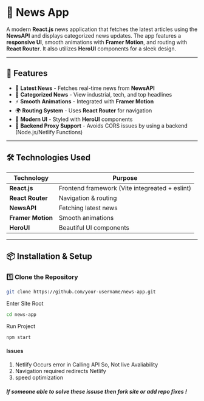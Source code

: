 # 📰 News App 

A modern **React.js** news application that fetches the latest articles using the **NewsAPI** and displays categorized news updates. The app features a **responsive UI**, smooth animations with **Framer Motion**, and routing with **React Router**. It also utilizes **HeroUI** components for a sleek design.

---

## 🚀 Features

- 📌 **Latest News** - Fetches real-time news from **NewsAPI**  
- 🧭 **Categorized News** - View industrial, tech, and top headlines  
- ⚡ **Smooth Animations** - Integrated with **Framer Motion**  
- 🌍 **Routing System** - Uses **React Router** for navigation  
- 🎨 **Modern UI** - Styled with **HeroUI** components  
- 📡 **Backend Proxy Support** - Avoids CORS issues by using a backend (Node.js/Netlify Functions)  

---

## 🛠️ Technologies Used

| Technology      | Purpose |
|----------------|---------|
| **React.js**   | Frontend framework (Vite integreated + eslint) |
| **React Router** | Navigation & routing |
| **NewsAPI**    | Fetching latest news |
| **Framer Motion** | Smooth animations |
| **HeroUI** | Beautiful UI components |

---

## 📦 Installation & Setup

### 1️⃣ Clone the Repository
```sh
git clone https://github.com/your-username/news-app.git
```
Enter Site Root
```sh
cd news-app
```
Run Project
```sh
npm start
```

#### Issues
1. Netlify Occurs error in Calling API So, Not live Avaliability
2. Navigation required redirects Netlify
3. speed optimization
##### If someone able to solve these issuse then fork site or add repo fixes !
